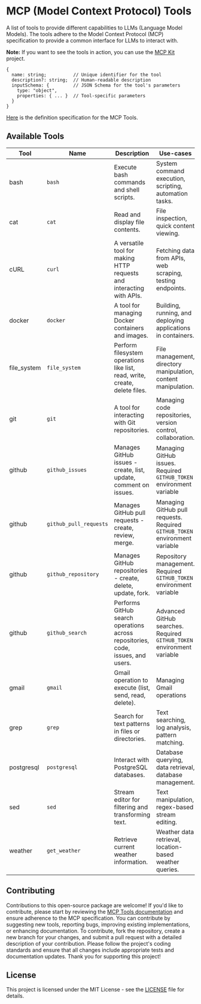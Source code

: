 # MCP (Model Context Protocol) Tools

A list of tools to provide different capabilities to LLMs (Language Model Models).
The tools adhere to the Model Context Protocol (MCP) specification to provide a common interface for LLMs to interact with.

**Note:** If you want to see the tools in action, you can use the [MCP Kit](https://github.com/shaharia-lab/mcp-kit) project.

```
{
  name: string;          // Unique identifier for the tool
  description?: string;  // Human-readable description
  inputSchema: {         // JSON Schema for the tool's parameters
    type: "object",
    properties: { ... }  // Tool-specific parameters
  }
}
```

[Here](https://modelcontextprotocol.io/docs/concepts/tools#tool-definition-structure) is the definition specification for the MCP Tools.

## Available Tools

| Tool        | Name                   | Description                                                                     | Use-cases                                                                   |
|-------------|------------------------|---------------------------------------------------------------------------------|-----------------------------------------------------------------------------|
| bash        | `bash`                 | Execute bash commands and shell scripts.                                        | System command execution, scripting, automation tasks.                      |
| cat         | `cat`                  | Read and display file contents.                                                 | File inspection, quick content viewing.                                     |
| cURL        | `curl`                 | A versatile tool for making HTTP requests and interacting with APIs.            | Fetching data from APIs, web scraping, testing endpoints.                   |
| docker      | `docker`               | A tool for managing Docker containers and images.                               | Building, running, and deploying applications in containers.                |
| file_system | `file_system`          | Perform filesystem operations like list, read, write, create, delete files.     | File management, directory manipulation, content manipulation.              |
| git         | `git`                  | A tool for interacting with Git repositories.                                   | Managing code repositories, version control, collaboration.                 |
| github      | `github_issues`        | Manages GitHub issues - create, list, update, comment on issues.                | Managing GitHub issues. Required `GITHUB_TOKEN` environment variable        |
| github      | `github_pull_requests` | Manages GitHub pull requests - create, review, merge.                           | Managing GitHub pull requests. Required `GITHUB_TOKEN` environment variable |
| github      | `github_repository`    | Manages GitHub repositories - create, delete, update, fork.                     | Repository management. Required `GITHUB_TOKEN` environment variable         |
| github      | `github_search`        | Performs GitHub search operations across repositories, code, issues, and users. | Advanced GitHub searches. Required `GITHUB_TOKEN` environment variable      |
| gmail       | `gmail`                | Gmail operation to execute (list, send, read, delete).                          | Managing Gmail operations                                                   |
| grep        | `grep`                 | Search for text patterns in files or directories.                               | Text searching, log analysis, pattern matching.                             |
| postgresql  | `postgresql`           | Interact with PostgreSQL databases.                                             | Database querying, data retrieval, database management.                     |
| sed         | `sed`                  | Stream editor for filtering and transforming text.                              | Text manipulation, regex-based stream editing.                              |
| weather     | `get_weather`          | Retrieve current weather information.                                           | Weather data retrieval, location-based weather queries.                     |

## Contributing
Contributions to this open-source package are welcome! If you'd like to contribute, please start by reviewing
the [MCP Tools documentation](https://modelcontextprotocol.io/docs/concepts/tools#tool-definition-structure) and ensure
adherence to the MCP specification. You can contribute by suggesting new tools, reporting bugs, improving existing
implementations, or enhancing documentation. To contribute, fork the repository, create a new branch for your changes,
and submit a pull request with a detailed description of your contribution. Please follow the project's coding standards
and ensure that all changes include appropriate tests and documentation updates. Thank you for supporting this project!

## License
This project is licensed under the MIT License - see the [LICENSE](LICENSE) file for details.